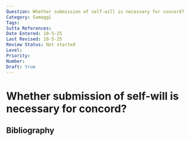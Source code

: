 ```yaml
---
Question: Whether submission of self-will is necessary for concord?
Category: Samaggī
Tags: 
Sutta References: 
Date Entered: 10-5-25
Last Revised: 10-5-25
Review Status: Not started
Level: 
Priority: 
Number: 
Draft: true
---
```


# Whether submission of self-will is necessary for concord?

## Bibliography

<!-- 

Notes:



-->